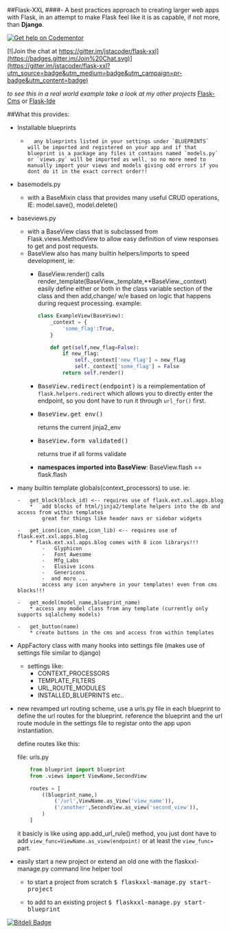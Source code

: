 ##Flask-XXL 
####- A best practices approach to creating larger web apps with Flask, in an attempt to make Flask feel like it is as capable, if not more, than __Django__.

[![Get help on Codementor](https://cdn.codementor.io/badges/get_help_github.svg)](https://www.codementor.io/jstacoder)

[![Join the chat at https://gitter.im/jstacoder/flask-xxl](https://badges.gitter.im/Join%20Chat.svg)](https://gitter.im/jstacoder/flask-xxl?utm_source=badge&utm_medium=badge&utm_campaign=pr-badge&utm_content=badge)

_to see this in a real world example take a look at my other projects_ [Flask-Cms](https://github.com/jstacoder/flask-cms) or [Flask-Ide](https://github.com/jstacoder/flask-ide)



<script data-codementor="jstacoder" data-style="badge" data-theme="dark" src="https://cdn.codementor.io/assets/badge.js"></script>

##What this provides:

-   Installable blueprints
    -       any blueprints listed in your settings under `BLUEPRINTS` will be imported and registered on your app and if that blueprint is a package any files it contains named `models.py` or `views.py` will be imported as well, so no more need to manually import your views and models giving odd errors if you dont do it in the exact correct order!!

-   basemodels.py 
    -   with a BaseMixin class that provides many useful CRUD operations, IE: model.save(), model.delete()

-   baseviews.py
    -   with a BaseView class that is subclassed from Flask.views.MethodView to allow easy definition of view responses to get and post requests.
    -   BaseView also has many builtin helpers/imports to speed development, ie: 
        -   BaseView.render() calls render_template(BaseView._template,**BaseView._context) easily define either or both in the class variable
            section of the class and then add,change/ w/e based on logic that happens during request processing. 
            example:
            
            ```python 
            class ExampleView(BaseView):
                _context = {
                    'some_flag':True,
                }

                def get(self,new_flag=False):
                    if new_flag:
                        self._context['new_flag'] = new_flag
                        self._context['some_flag'] = False
                    return self.render()
            ```
        -   <kbd>BaseView.redirect(endpoint)</kbd>
        is a reimplementation of <code>flask.helpers.redirect</code> which allows you to directly enter the
        endpoint, so you dont have to run it through <code>url_for()</code> first. 
        
        -   <pre>BaseView.get_env()</pre> returns the current jinja2_env
        
        
        - <pre>BaseView.form_validated()</pre> returns true if all forms validate
        
        -   __namespaces imported into BaseView__:
            BaseView.flash == flask.flash
            
        
            

-   many builtin template globals(context_processors) to use.
    ie: 

        -   get_block(block_id) <-- requires use of flask.ext.xxl.apps.blog 
            *   add blocks of html/jinja2/template helpers into the db and access from within templates
                great for things like header navs or sidebar widgets
                
        -   get_icon(icon_name,icon_lib) <-- requires use of flask.ext.xxl.apps.blog
            * flask.ext.xxl.apps.blog comes with 8 icon librarys!!! 
                -   Glyphicon
                -   Font Awesome
                -   Mfg_Labs
                -   Elusive icons
                -   Genericons
                -  and more ... 
                access any icon anywhere in your templates! even from cms blocks!!!
                
        -   get_model(model_name,blueprint_name)
            * access any model class from any template (currently only supports sqlalchemy models)
            
        -   get_button(name) 
            * create buttons in the cms and access from within templates


-   AppFactory class with many hooks into settings file (makes use of settings file similar to django)
    -   settings like:
        -   CONTEXT_PROCESSORS
        -   TEMPLATE_FILTERS
        -   URL_ROUTE_MODULES
        -   INSTALLED_BLUEPRINTS etc..

-   new revamped url routing scheme, use a urls.py file in each blueprint to 
    define the url routes for the blueprint. reference the blueprint and the url
    route module in the settings file to registar onto the app upon instantiation.

    define routes like this:

    file: urls.py
    ```python
        from blueprint import blueprint
        from .views import ViewName,SecondView

        routes = [
            ((blueprint_name,)
                ('/url',ViewName.as_View('view_name')),
                ('/another',SecondView.as_view('second_view')),
            )
        ]
    ```
    it basicly is like using app.add_url_rule() method, you
    just dont have to add <code>view_func=ViewName.as_view(endpoint)</code> or at least the
    <code>view_func=</code> part.


-   easily start a new project or extend an old one with the flaskxxl-manage.py command line helper tool
    -   to start a project from scratch
        <kbd>$ flaskxxl-manage.py start-project</kbd>
        
    -   to add to an existing project 
        <kbd>$ flaskxxl-manage.py start-blueprint</kbd>


[![Bitdeli Badge](https://d2weczhvl823v0.cloudfront.net/jstacoder/flask-xxl/trend.png)](https://bitdeli.com/free "Bitdeli Badge")

